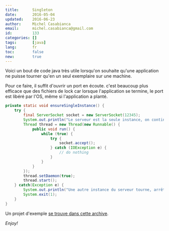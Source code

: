 ```yaml
---
title:      Singleton
date:       2016-05-04
updated:    2016-06-23
author:     Michel Casabianca
email:      michel.casabianca@gmail.com
id:         133
categories: []
tags:       [java]
lang:       fr
toc:        false
new:        true
---
```


Voici un bout de code java très utile lorsqu'on souhaite qu'une application ne puisse tourner qu'en un seul exemplaire sur une machine.

<!--more-->

Pour ce faire, il suffit d'ouvrir un port en écoute. c'est beaucoup plus efficace que des fichiers de lock car lorsque l'application se termine, le port est libéré par l'OS, même si l'application a planté.

```java
private static void ensureSingleInstance() {
    try {
        final ServerSocket socket = new ServerSocket(12345);
        System.out.println("Le serveur est la seule instance, on continue");
        Thread thread = new Thread(new Runnable() {
            public void run() {
                while (true) {
                    try {
                        socket.accept();
                    } catch (IOException e) {
                        // do nothing
                    }
                }
            }
        });
        thread.setDaemon(true);
        thread.start();
    } catch(Exception e) {
        System.out.println("Une autre instance du serveur tourne, arrêt");
        System.exit(1);
    }
}
```

Un projet d'exemple [se trouve dans cette archive](/arc/singleton.zip).

*Enjoy!*
